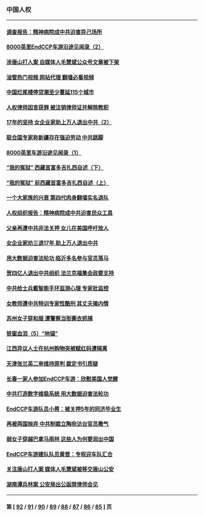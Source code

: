 ### 中国人权
---
#### [调查报告：精神病院成中共迫害异己场所](../../pages/ncid278/n13806163.md?08201245) 
#### [8000英里EndCCP车游沿途见闻录（2）](../../pages/ncid278/n13805436.md?08201245) 
#### [涉唐山打人案 自媒体人毛慧斌公众号文章被下架](../../pages/ncid278/n13806105.md?08201245) 
#### [油管热门视频 网站代理 翻墙必看视频](http://209.222.30.114:81/youtube.html?08201245)
#### [中国烂尾楼停贷潮至少蔓延115个城市](../../pages/ncid278/n13805842.md?08201245) 
#### [人权律师因言获罪 被注销律师证并解除教职](../../pages/ncid278/n13805685.md?08201245) 
#### [17年的坚持 女企业家助上万人退出中共（2）](../../pages/ncid278/n13804755.md?08201245) 
#### [联合国专家称新疆存在强迫劳动 中共跳脚](../../pages/ncid278/n13805421.md?08201245) 
#### [8000英里车游沿途见闻录（1）](../../pages/ncid278/n13804859.md?08201245) 
#### [“我的冤狱” 西藏首富多吉扎西自述（下）](../../pages/ncid278/n13805367.md?08201245) 
#### [“我的冤狱” 前西藏首富多吉扎西自述（上）](../../pages/ncid278/n13805057.md?08201245) 
#### [一个大家族的兴衰 第四代肉身翻墙实名退队](../../pages/ncid278/n13804661.md?08201245) 
#### [人权组织报告：精神病院成中共迫害民众工具](../../pages/ncid278/n13804311.md?08201245) 
#### [父亲再遭中共非法关押 女儿在美国呼吁放人](../../pages/ncid278/n13804643.md?08201245) 
#### [女企业家劝三退17年 助上万人退出中共](../../pages/ncid278/n13803984.md?08201245) 
#### [用大数据迫害法轮功 临沂多名参与官员落马](../../pages/ncid278/n13803374.md?08201245) 
#### [贺四亿人退出中共组织 法兰克福集会政要支持](../../pages/ncid278/n13803117.md?08201245) 
#### [中共给士兵戴智能手环监测心理 专家批监控](../../pages/ncid278/n13803076.md?08201245) 
#### [女教师遭中共特训专家性酷刑 其丈夫揭内情](../../pages/ncid278/n13802924.md?08201245) 
#### [苏州女子穿和服 遭警察当街撕衣抓捕](../../pages/ncid278/n13802941.md?08201245) 
#### [铁窗血泪（5）“地锚”](../../pages/ncid278/n13801004.md?08201245) 
#### [江西异议人士在杭州购物突被赋红码遭隔离](../../pages/ncid278/n13802167.md?08201245) 
#### [天津张兰英二审维持原判 裁定书引质疑](../../pages/ncid278/n13802123.md?08201245) 
#### [长春一家人参加EndCCP车游：欣慰美国人觉醒](../../pages/ncid278/n13801543.md?08201245) 
#### [中共打造数字维稳系统 用大数据迫害法轮功](../../pages/ncid278/n13799087.md?08201245) 
#### [EndCCP车游队员小蒋：被关押5年的同济毕业生](../../pages/ncid278/n13801538.md?08201245) 
#### [再被两国抛弃 中共制裁立陶宛访台官员撒气](../../pages/ncid278/n13801476.md?08201245) 
#### [弱女子穿越巴拿马雨林 这些人为何要润出中国](../../pages/ncid278/n13801261.md?08201245) 
#### [EndCCP车游建队队员黄晋：专程迎车队汇合](../../pages/ncid278/n13800298.md?08201245) 
#### [关注唐山打人案 媒体人毛慧斌被移交唐山公安](../../pages/ncid278/n13801163.md?08201245) 
#### [湖南谭兵林案 公安局出公函禁律师会见](../../pages/ncid278/n13801154.md?08201245) 

---
#### 第 [ [92](./92.md?08201245) / [91](./91.md?08201245) / [90](./90.md?08201245) / [89](./89.md?08201245) / [88](./88.md?08201245) / [87](./87.md?08201245) / [86](./86.md?08201245) / [85](./85.md?08201245) ] 页
